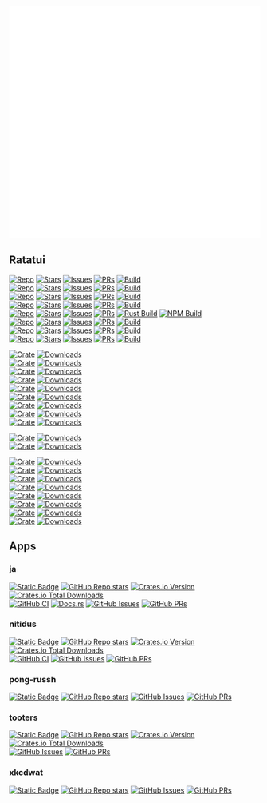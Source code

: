 <picture>
  <img src="/github-metrics.svg" alt="Metrics">
</picture>

<!-- # Repo Dashboard -->

## Ratatui

[![Repo](https://img.shields.io/badge/Repo-ratatui/ratatui-blue?style=flat-square&logo=github)](https://github.com/ratatui/ratatui)
[![Stars](https://img.shields.io/github/stars/ratatui/ratatui?style=flat-square&logo=github)](https://github.com/ratatui/ratatui)
[![Issues](https://img.shields.io/github/issues/ratatui/ratatui?style=flat-square&logo=github)](https://github.com/ratatui/ratatui/issues)
[![PRs](https://img.shields.io/github/issues-pr/ratatui/ratatui?style=flat-square&logo=github)](https://github.com/ratatui/ratatui/pulls)
[![Build](https://img.shields.io/github/actions/workflow/status/ratatui/ratatui/ci.yml?style=flat-square&logo=github)](https://github.com/ratatui/ratatui/actions/workflows/test.yml)  \
[![Repo](https://img.shields.io/badge/Repo-ratatui/ratatui--macros-blue?style=flat-square&logo=github)](https://github.com/ratatui/ratatui-macros)
[![Stars](https://img.shields.io/github/stars/ratatui/ratatui-macros?style=flat-square&logo=github)](https://github.com/ratatui/ratatui-macros)
[![Issues](https://img.shields.io/github/issues/ratatui/ratatui-macros?style=flat-square&logo=github)](https://github.com/ratatui/ratatui-macros/issues)
[![PRs](https://img.shields.io/github/issues-pr/ratatui/ratatui-macros?style=flat-square&logo=github)](https://github.com/ratatui/ratatui-macros/pulls)
[![Build](https://img.shields.io/github/actions/workflow/status/ratatui/ratatui-macros/ci.yml?style=flat-square&logo=github)](https://github.com/ratatui/ratatui-macros/actions/workflows/ci.yml)  \
[![Repo](https://img.shields.io/badge/Repo-ratatui/crates--tui-blue?style=flat-square&logo=github)](https://github.com/ratatui/crates-tui)
[![Stars](https://img.shields.io/github/stars/ratatui/crates-tui?style=flat-square&logo=github)](https://github.com/ratatui/crates-tui)
[![Issues](https://img.shields.io/github/issues/ratatui/crates-tui?style=flat-square&logo=github)](https://github.com/ratatui/crates-tui/issues)
[![PRs](https://img.shields.io/github/issues-pr/ratatui/crates-tui?style=flat-square&logo=github)](https://github.com/ratatui/crates-tui/pulls)
[![Build](https://img.shields.io/github/actions/workflow/status/ratatui/crates-tui/ci.yml?style=flat-square&logo=github)](https://github.com/ratatui/crates-tui/actions/workflows/test.yml)  \
[![Repo](https://img.shields.io/badge/Repo-ratatui/instability-blue?style=flat-square&logo=github)](https://github.com/ratatui/instability)
[![Stars](https://img.shields.io/github/stars/ratatui/instability?style=flat-square&logo=github)](https://github.com/ratatui/instability)
[![Issues](https://img.shields.io/github/issues/ratatui/instability?style=flat-square&logo=github)](https://github.com/ratatui/instability/issues)
[![PRs](https://img.shields.io/github/issues-pr/ratatui/instability?style=flat-square&logo=github)](https://github.com/ratatui/instability/pulls)
[![Build](https://img.shields.io/github/actions/workflow/status/ratatui/instability/check.yml?style=flat-square&logo=github)](https://github.com/ratatui/instability/actions/workflows/test.yml)  \
[![Repo](https://img.shields.io/badge/Repo-ratatui/ratatui--website-blue?style=flat-square&logo=github)](https://github.com/ratatui/ratatui-website)
[![Stars](https://img.shields.io/github/stars/ratatui/ratatui-website?style=flat-square&logo=github)](https://github.com/ratatui/ratatui-website)
[![Issues](https://img.shields.io/github/issues/ratatui/ratatui-website?style=flat-square&logo=github)](https://github.com/ratatui/ratatui-website/issues)
[![PRs](https://img.shields.io/github/issues-pr/ratatui/ratatui-website?style=flat-square&logo=github)](https://github.com/ratatui/ratatui-website/pulls)
[![Rust Build](https://img.shields.io/github/actions/workflow/status/ratatui/ratatui-website/rust-ci.yml?style=flat-square&logo=github&label=Rust+CI
)](https://github.com/ratatui/ratatui-website/actions/workflows/rust-ci.yml)
[![NPM Build](https://img.shields.io/github/actions/workflow/status/ratatui/ratatui-website/npm-ci.yml?style=flat-square&logo=github&label=NPM+CI)](https://github.com/ratatui/ratatui-website/actions/workflows/npm-ci.yml)  \
[![Repo](https://img.shields.io/badge/Repo-ratatui/templates-blue?style=flat-square&logo=github)](https://github.com/ratatui/templates)
[![Stars](https://img.shields.io/github/stars/ratatui/templates?style=flat-square&logo=github)](https://github.com/ratatui/templates)
[![Issues](https://img.shields.io/github/issues/ratatui/templates?style=flat-square&logo=github)](https://github.com/ratatui/templates/issues)
[![PRs](https://img.shields.io/github/issues-pr/ratatui/templates?style=flat-square&logo=github)](https://github.com/ratatui/templates/pulls)
[![Build](https://img.shields.io/github/actions/workflow/status/ratatui/templates/ci.yml?style=flat-square&logo=github)](https://github.com/ratatui/templates/actions/workflows/test.yml)  \
[![Repo](https://img.shields.io/badge/Repo-joshka/tui--markdown-blue?style=flat-square&logo=github)](https://github.com/joshka/tui-markdown)
[![Stars](https://img.shields.io/github/stars/joshka/tui-markdown?style=flat-square&logo=github)](https://github.com/joshka/tui-markdown)
[![Issues](https://img.shields.io/github/issues/joshka/tui-markdown?style=flat-square&logo=github)](https://github.com/joshka/tui-markdown/issues)
[![PRs](https://img.shields.io/github/issues-pr/joshka/tui-markdown?style=flat-square&logo=github)](https://github.com/joshka/tui-markdown/pulls)
[![Build](https://img.shields.io/github/actions/workflow/status/joshka/tui-markdown/test.yml?style=flat-square&logo=github)](https://github.com/joshka/tui-markdown/actions/workflows/test.yml)  \
[![Repo](https://img.shields.io/badge/Repo-joshka/tui--widgets-blue?style=flat-square&logo=github)](https://github.com/joshka/tui-widgets)
[![Stars](https://img.shields.io/github/stars/joshka/tui-widgets?style=flat-square&logo=github)](https://github.com/joshka/tui-widgets)
[![Issues](https://img.shields.io/github/issues/joshka/tui-widgets?style=flat-square&logo=github)](https://github.com/joshka/tui-widgets/issues)
[![PRs](https://img.shields.io/github/issues-pr/joshka/tui-widgets?style=flat-square&logo=github)](https://github.com/joshka/tui-widgets/pulls)
[![Build](https://img.shields.io/github/actions/workflow/status/joshka/tui-widgets/test.yml?style=flat-square&logo=github)](https://github.com/joshka/tui-widgets/actions/workflows/test.yml)

[![Crate](https://img.shields.io/crates/v/ratatui?style=flat-square&logo=rust&color=blue&label=ratatui)](https://crates.io/crates/ratatui)
[![Downloads](https://img.shields.io/crates/d/ratatui?style=flat-square&logo=rust&color=blue)](https://crates.io/crates/ratatui)  \
[![Crate](https://img.shields.io/crates/v/ratatui-core?style=flat-square&logo=rust&color=blue&label=ratatui-core)](https://crates.io/crates/ratatui-core)
[![Downloads](https://img.shields.io/crates/d/ratatui-core?style=flat-square&logo=rust&color=blue)](https://crates.io/crates/ratatui-core)  \
[![Crate](https://img.shields.io/crates/v/ratatui-crossterm?style=flat-square&logo=rust&color=blue&label=ratatui-crossterm)](https://crates.io/crates/ratatui-crossterm)
[![Downloads](https://img.shields.io/crates/d/ratatui-crossterm?style=flat-square&logo=rust&color=blue)](https://crates.io/crates/ratatui-crossterm)  \
[![Crate](https://img.shields.io/crates/v/ratatui-termion?style=flat-square&logo=rust&color=blue&label=ratatui-termion)](https://crates.io/crates/ratatui-termion)
[![Downloads](https://img.shields.io/crates/d/ratatui-termion?style=flat-square&logo=rust&color=blue)](https://crates.io/crates/ratatui-termion)  \
[![Crate](https://img.shields.io/crates/v/ratatui-termwiz?style=flat-square&logo=rust&color=blue&label=ratatui-termwiz)](https://crates.io/crates/ratatui-termwiz)
[![Downloads](https://img.shields.io/crates/d/ratatui-termwiz?style=flat-square&logo=rust&color=blue)](https://crates.io/crates/ratatui-termwiz)  \
[![Crate](https://img.shields.io/crates/v/ratatui-widgets?style=flat-square&logo=rust&color=blue&label=ratatui-widgets)](https://crates.io/crates/ratatui-widgets)
[![Downloads](https://img.shields.io/crates/d/ratatui-widgets?style=flat-square&logo=rust&color=blue)](https://crates.io/crates/ratatui-widgets)  \
[![Crate](https://img.shields.io/crates/v/ratatui-macros?style=flat-square&logo=rust&color=blue&label=ratatui-macros)](https://crates.io/crates/ratatui-macros)
[![Downloads](https://img.shields.io/crates/d/ratatui-macros?style=flat-square&logo=rust&color=blue)](https://crates.io/crates/ratatui)  \
[![Crate](https://img.shields.io/crates/v/crates-tui?style=flat-square&logo=rust&color=blue&label=crates-tui)](https://crates.io/crates/crates-tui)
[![Downloads](https://img.shields.io/crates/d/crates-tui?style=flat-square&logo=rust&color=blue)](https://crates.io/crates/ratatui)  \
[![Crate](https://img.shields.io/crates/v/instability?style=flat-square&logo=rust&color=blue&label=instability)](https://crates.io/crates/instability)
[![Downloads](https://img.shields.io/crates/d/instability?style=flat-square&logo=rust&color=blue)](https://crates.io/crates/ratatui)

[![Crate](https://img.shields.io/crates/v/tui-markdown?style=flat-square&logo=rust&color=blue&label=tui-markdown)](https://crates.io/crates/tui-markdown)
[![Downloads](https://img.shields.io/crates/d/tui-markdown?style=flat-square&logo=rust&color=blue)](https://crates.io/crates/tui-markdown)  \
[![Crate](https://img.shields.io/crates/v/markdown-reader?style=flat-square&logo=rust&color=blue&label=markdown-reader)](https://crates.io/crates/markdown-reader)
[![Downloads](https://img.shields.io/crates/d/markdown-reader?style=flat-square&logo=rust&color=blue)](https://crates.io/crates/markdown-reader)

[![Crate](https://img.shields.io/crates/v/tui-widgets?style=flat-square&logo=rust&color=blue&label=tui-widgets)](https://crates.io/crates/tui-widgets)
[![Downloads](https://img.shields.io/crates/d/tui-widgets?style=flat-square&logo=rust&color=blue)](https://crates.io/crates/tui-widgets)  \
[![Crate](https://img.shields.io/crates/v/tui-big-text?style=flat-square&logo=rust&color=blue&label=tui-big-text)](https://crates.io/crates/tui-big-text)
[![Downloads](https://img.shields.io/crates/d/tui-big-text?style=flat-square&logo=rust&color=blue)](https://crates.io/crates/tui-big-text)  \
[![Crate](https://img.shields.io/crates/v/tui-box-text?style=flat-square&logo=rust&color=blue&label=tui-box-text)](https://crates.io/crates/tui-box-text)
[![Downloads](https://img.shields.io/crates/d/tui-box-text?style=flat-square&logo=rust&color=blue)](https://crates.io/crates/tui-box-text)  \
[![Crate](https://img.shields.io/crates/v/tui-cards?style=flat-square&logo=rust&color=blue&label=tui-cards)](https://crates.io/crates/tui-cards)
[![Downloads](https://img.shields.io/crates/d/tui-cards?style=flat-square&logo=rust&color=blue)](https://crates.io/crates/tui-cards)  \
[![Crate](https://img.shields.io/crates/v/tui-popup?style=flat-square&logo=rust&color=blue&label=tui-popup)](https://crates.io/crates/tui-popup)
[![Downloads](https://img.shields.io/crates/d/tui-popup?style=flat-square&logo=rust&color=blue)](https://crates.io/crates/tui-popup)  \
[![Crate](https://img.shields.io/crates/v/tui-prompts?style=flat-square&logo=rust&color=blue&label=tui-prompts)](https://crates.io/crates/tui-prompts)
[![Downloads](https://img.shields.io/crates/d/tui-prompts?style=flat-square&logo=rust&color=blue)](https://crates.io/crates/tui-prompts)  \
[![Crate](https://img.shields.io/crates/v/tui-qrcode?style=flat-square&logo=rust&color=blue&label=tui-qrcode)](https://crates.io/crates/tui-qrcode)
[![Downloads](https://img.shields.io/crates/d/tui-qrcode?style=flat-square&logo=rust&color=blue)](https://crates.io/crates/tui-qrcode)  \
[![Crate](https://img.shields.io/crates/v/tui-scrollview?style=flat-square&logo=rust&color=blue&label=tui-scrollview)](https://crates.io/crates/tui-scrollview)
[![Downloads](https://img.shields.io/crates/d/tui-scrollview?style=flat-square&logo=rust&color=blue)](https://crates.io/crates/tui-scrollview)

## Apps

### ja

[![Static Badge](https://img.shields.io/badge/Repo-joshka/ja-blue?style=flat-square&logo=github)](https://github.com/joshka/ja)
[![GitHub Repo stars](https://img.shields.io/github/stars/joshka/ja?style=flat-square&logo=github)](https://github.com/joshka/ja)
[![Crates.io Version](https://img.shields.io/crates/v/ja?style=flat-square&logo=rust&color=blue)](https://crates.io/crates/ja)
[![Crates.io Total Downloads](https://img.shields.io/crates/d/ja?style=flat-square&logo=rust&color=blue)](https://crates.io/crates/ja)  \
[![GitHub CI](https://img.shields.io/github/actions/workflow/status/joshka/ja/ci.yml?style=flat-square&logo=github)](https://github.com/joshka/ja/actions/workflows/test.yml)
[![Docs.rs](https://img.shields.io/docsrs/ja?style=flat-square&logo=rust)](https://docs.rs/crate/ja/)
[![GitHub Issues](https://img.shields.io/github/issues/joshka/ja?style=flat-square&logo=github)](https://github.com/joshka/ja/issues)
[![GitHub PRs](https://img.shields.io/github/issues-pr/joshka/ja?style=flat-square&logo=github)](https://github.com/joshka/ja/pulls)

### nitidus

[![Static Badge](https://img.shields.io/badge/Repo-joshka/nitidus-blue?style=flat-square&logo=github)](https://github.com/joshka/nitidus)
[![GitHub Repo stars](https://img.shields.io/github/stars/joshka/nitidus?style=flat-square&logo=github)](https://github.com/joshka/nitidus)
[![Crates.io Version](https://img.shields.io/crates/v/nitidus?style=flat-square&logo=rust&color=blue)](https://crates.io/crates/nitidus)
[![Crates.io Total Downloads](https://img.shields.io/crates/d/nitidus?style=flat-square&logo=rust&color=blue)](https://crates.io/crates/nitidus)  \
[![GitHub CI](https://img.shields.io/github/actions/workflow/status/joshka/nitidus/test.yml?style=flat-square&logo=github)](https://github.com/joshka/nitidus/actions/workflows/test.yml)
[![GitHub Issues](https://img.shields.io/github/issues/joshka/nitidus?style=flat-square&logo=github)](https://github.com/joshka/nitidus/issues)
[![GitHub PRs](https://img.shields.io/github/issues-pr/joshka/nitidus?style=flat-square&logo=github)](https://github.com/joshka/nitidus/pulls)

### pong-russh

[![Static Badge](https://img.shields.io/badge/Repo-joshka/pong--russh-blue?style=flat-square&logo=github)](https://github.com/joshka/pong-russh)
[![GitHub Repo stars](https://img.shields.io/github/stars/joshka/pong-russh?style=flat-square&logo=github)](https://github.com/joshka/pong-russh)
[![GitHub Issues](https://img.shields.io/github/issues/joshka/pong-russh?style=flat-square&logo=github)](https://github.com/joshka/pong-russh/issues)
[![GitHub PRs](https://img.shields.io/github/issues-pr/joshka/pong-russh?style=flat-square&logo=github)](https://github.com/joshka/pong-russh/pulls)

### tooters

[![Static Badge](https://img.shields.io/badge/Repo-joshka/tooters-blue?style=flat-square&logo=github)](https://github.com/joshka/tooters)
[![GitHub Repo stars](https://img.shields.io/github/stars/joshka/tooters?style=flat-square&logo=github)](https://github.com/joshka/tooters)
[![Crates.io Version](https://img.shields.io/crates/v/tooters?style=flat-square&logo=rust&color=blue)](https://crates.io/crates/tooters)
[![Crates.io Total Downloads](https://img.shields.io/crates/d/tooters?style=flat-square&logo=rust&color=blue)](https://crates.io/crates/tooters)  \
[![GitHub Issues](https://img.shields.io/github/issues/joshka/tooters?style=flat-square&logo=github)](https://github.com/joshka/tooters/issues)
[![GitHub PRs](https://img.shields.io/github/issues-pr/joshka/tooters?style=flat-square&logo=github)](https://github.com/joshka/tooters/pulls)

### xkcdwat

[![Static Badge](https://img.shields.io/badge/Repo-joshka/xkcdwat-blue?style=flat-square&logo=github)](https://github.com/joshka/xkcdwat)
[![GitHub Repo stars](https://img.shields.io/github/stars/joshka/xkcdwat?style=flat-square&logo=github)](https://github.com/joshka/xkcdwat)
[![GitHub Issues](https://img.shields.io/github/issues/joshka/xkcdwat?style=flat-square&logo=github)](https://github.com/joshka/xkcdwat/issues)
[![GitHub PRs](https://img.shields.io/github/issues-pr/joshka/xkcdwat?style=flat-square&logo=github)](https://github.com/joshka/xkcdwat/pulls)
